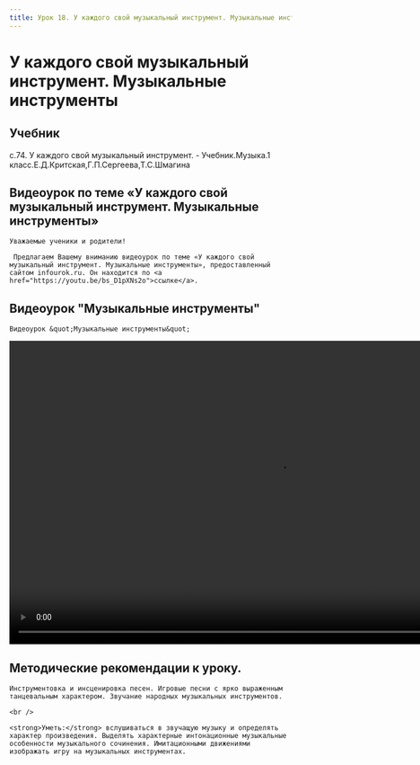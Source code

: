```yaml
---
title: Урок 18. У каждого свой музыкальный инструмент. Музыкальные инструменты
---
```


# У каждого свой музыкальный инструмент. Музыкальные инструменты

## Учебник

с.74. У каждого свой музыкальный инструмент. - Учебник.Музыка.1 класс.Е.Д.Критская,Г.П.Сергеева,Т.С.Шмагина

## Видеоурок по теме «У каждого свой музыкальный инструмент. Музыкальные инструменты»

<p>
	Уважаемые ученики и родители!  
</p>
<p>
	 Предлагаем Вашему вниманию видеоурок по теме «У каждого свой музыкальный инструмент. Музыкальные инструменты», предоставленный сайтом infourok.ru. Он находится по <a href="https://youtu.be/bs_D1pXNs2o">ссылке</a>.
</p>

## Видеоурок "Музыкальные инструменты"

<p>
	Видеоурок &quot;Музыкальные инструменты&quot;
</p>


<video width="960" height="540" controls>
  <source src="https://vod-progressive.akamaized.net/exp=1667466133~acl=%2Fvimeo-prod-skyfire-std-us%2F01%2F3220%2F14%2F366101249%2F1510517864.mp4~hmac=aa1584a258f3def5f7bf327c21548baa7051c3b692718fe0cd329078c308064f/vimeo-prod-skyfire-std-us/01/3220/14/366101249/1510517864.mp4" type="video/mp4">
Your browser does not support the video tag.
</video>


## Методические рекомендации к уроку.

<p>
	Инструментовка и инсценировка песен. Игровые песни с ярко выраженным танцевальным характером. Звучание народных музыкальных инструментов.
</p>
<p>
	<br />
</p>
<p>
	<strong>Уметь:</strong> вслушиваться в звучащую музыку и определять характер произведения. Выделять характерные интонационные музыкальные особенности музыкального сочинения. Имитационными движениями изображать игру на музыкальных инструментах.
</p>